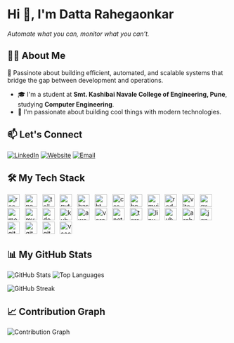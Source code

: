 # Hi 👋, I'm Datta Rahegaonkar

*Automate what you can, monitor what you can’t.*

## 👨‍💻 About Me

🚀 Passinote about building efficient, automated, and scalable systems that bridge the gap between development and operations.



- 🎓 I'm a student at **Smt. Kashibai Navale College of Engineering, Pune**, studying **Computer Engineering**.
- 🚀 I'm passionate about building cool things with modern technologies.
## 📫 Let's Connect

[![LinkedIn](https://img.shields.io/badge/LinkedIn-0077B5?style=for-the-badge&logo=linkedin&logoColor=white)](https://www.linkedin.com/in/datta-rahegaonkar//) [![Website]([https://img.shields.io/badge/Website-_?style=for-the-badge&logo=rss&logoColor=white)](https://port-folio-7sd8dgidh-rahegaonkard-gmailcoms-projects.vercel.app](https://port-folio-iota-eight.vercel.app/)/) [![Email](https://img.shields.io/badge/Email-D14836?style=for-the-badge&logo=gmail&logoColor=white)](mailto:dattarahegaonkar09@gmail.com)

## 🛠️ My Tech Stack  

<div align="left">
  <img src="https://img.shields.io/badge/React-61DAFB?style=for-the-badge&logo=react&logoColor=black" alt="react" height="28"/>&nbsp;&nbsp;  <img src="https://img.shields.io/badge/Node.js-339933?style=for-the-badge&logo=nodedotjs" alt="nodejs" height="28"/>&nbsp;&nbsp;  <img src="https://img.shields.io/badge/Tailwind%20CSS-06B6D4?style=for-the-badge&logo=tailwindcss" alt="tailwindcss" height="28"/>&nbsp;&nbsp;  <img src="https://img.shields.io/badge/Python-3776AB?style=for-the-badge&logo=python" alt="python" height="28"/>&nbsp;&nbsp;  <img src="https://img.shields.io/badge/Bash-4EAA25?style=for-the-badge&logo=gnubash" alt="bash" height="28"/>&nbsp;&nbsp;  <img src="https://img.shields.io/badge/html-blue?style=for-the-badge&logo=html" alt="html" height="28"/>&nbsp;&nbsp;  <img src="https://img.shields.io/badge/css-blue?style=for-the-badge&logo=css" alt="css" height="28"/>&nbsp;&nbsp;  <img src="https://img.shields.io/badge/Bootstrap-7952B3?style=for-the-badge&logo=bootstrap" alt="bootstrap" height="28"/>&nbsp;&nbsp;  <img src="https://img.shields.io/badge/mui-blue?style=for-the-badge&logo=mui" alt="mui" height="28"/>&nbsp;&nbsp;  <img src="https://img.shields.io/badge/redux-blue?style=for-the-badge&logo=redux" alt="redux" height="28"/>&nbsp;&nbsp;  <img src="https://img.shields.io/badge/Vite-646CFF?style=for-the-badge&logo=vite" alt="vite" height="28"/>&nbsp;&nbsp;  <img src="https://img.shields.io/badge/Express.js-000000?style=for-the-badge&logo=express" alt="express" height="28"/>&nbsp;&nbsp;  <img src="https://img.shields.io/badge/MongoDB-47A248?style=for-the-badge&logo=mongodb" alt="mongodb" height="28"/>&nbsp;&nbsp;  <img src="https://img.shields.io/badge/MySQL-4479A1?style=for-the-badge&logo=mysql" alt="mysql" height="28"/>&nbsp;&nbsp;  <img src="https://img.shields.io/badge/Docker-2496ED?style=for-the-badge&logo=docker" alt="docker" height="28"/>&nbsp;&nbsp;  <img src="https://img.shields.io/badge/Kubernetes-326CE5?style=for-the-badge&logo=kubernetes" alt="kubernetes" height="28"/>&nbsp;&nbsp;  <img src="https://img.shields.io/badge/AWS-232F3E?style=for-the-badge&logo=amazonwebservices" alt="aws" height="28"/>&nbsp;&nbsp;  <img src="https://img.shields.io/badge/Vercel-000000?style=for-the-badge&logo=vercel" alt="vercel" height="28"/>&nbsp;&nbsp;  <img src="https://img.shields.io/badge/Netlify-00C7B7?style=for-the-badge&logo=netlify" alt="netlify" height="28"/>&nbsp;&nbsp;  <img src="https://img.shields.io/badge/terraform-blue?style=for-the-badge&logo=terraform" alt="terraform" height="28"/>&nbsp;&nbsp;  <img src="https://img.shields.io/badge/linux-blue?style=for-the-badge&logo=linux" alt="linux" height="28"/>&nbsp;&nbsp;  <img src="https://img.shields.io/badge/ubuntu-blue?style=for-the-badge&logo=ubuntu" alt="ubuntu" height="28"/>&nbsp;&nbsp;  <img src="https://img.shields.io/badge/arch-blue?style=for-the-badge&logo=arch" alt="arch" height="28"/>&nbsp;&nbsp;  <img src="https://img.shields.io/badge/Jenkins-D24939?style=for-the-badge&logo=jenkins" alt="jenkins" height="28"/>&nbsp;&nbsp;  <img src="https://img.shields.io/badge/GitHub%20Actions-2088FF?style=for-the-badge&logo=githubactions" alt="githubactions" height="28"/>&nbsp;&nbsp;  <img src="https://img.shields.io/badge/Git-F05032?style=for-the-badge&logo=git" alt="git" height="28"/>&nbsp;&nbsp;  <img src="https://img.shields.io/badge/GitHub-181717?style=for-the-badge&logo=github" alt="github" height="28"/>&nbsp;&nbsp;  <img src="https://img.shields.io/badge/VS%20Code-007ACC?style=for-the-badge&logo=visualstudiocode" alt="vscode" height="28"/>
</div>

## 📊 My GitHub Stats

![GitHub Stats](https://github-readme-stats.vercel.app/api?username=DattaRahegaonkar&theme=dark&show_icons=true&count_private=true)
![Top Languages](https://github-readme-stats.vercel.app/api/top-langs/?username=DattaRahegaonkar&theme=dark&layout=compact)

![GitHub Streak](https://streak-stats.demolab.com/?user=DattaRahegaonkar&theme=dark)

## 📈 Contribution Graph

![Contribution Graph](https://github-readme-activity-graph.vercel.app/graph?username=DattaRahegaonkar&theme=github_dark)




